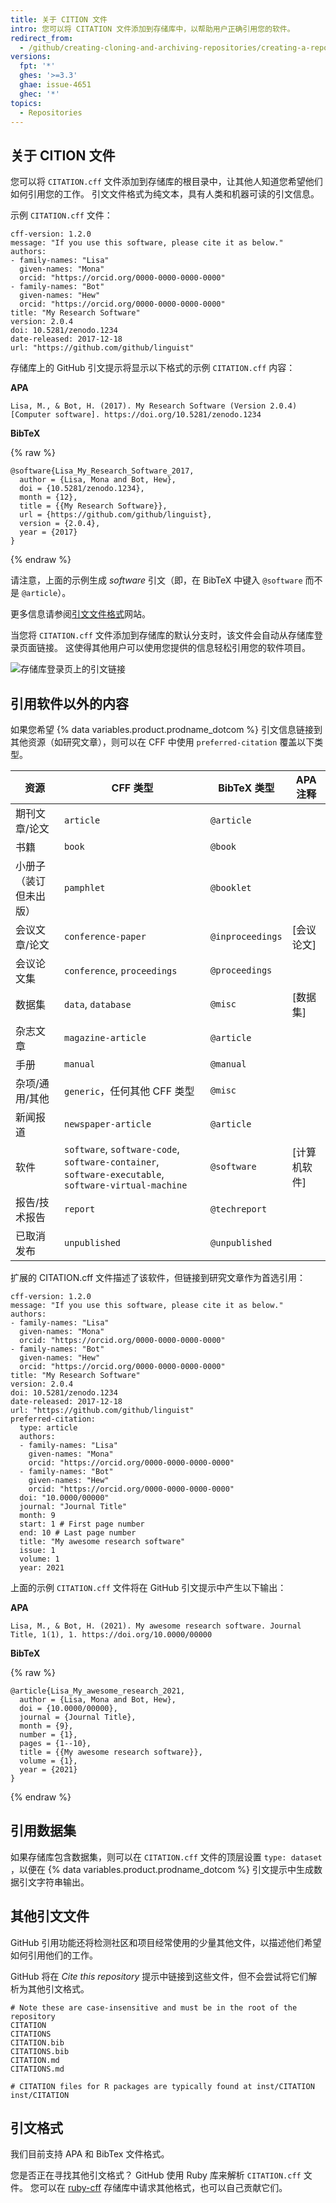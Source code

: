 ```yaml
---
title: 关于 CITION 文件
intro: 您可以将 CITATION 文件添加到存储库中，以帮助用户正确引用您的软件。
redirect_from:
  - /github/creating-cloning-and-archiving-repositories/creating-a-repository-on-github/about-citation-files
versions:
  fpt: '*'
  ghes: '>=3.3'
  ghae: issue-4651
  ghec: '*'
topics:
  - Repositories
---
```


## 关于 CITION 文件

您可以将 `CITATION.cff` 文件添加到存储库的根目录中，让其他人知道您希望他们如何引用您的工作。 引文文件格式为纯文本，具有人类和机器可读的引文信息。

示例 `CITATION.cff` 文件：

```
cff-version: 1.2.0
message: "If you use this software, please cite it as below."
authors:
- family-names: "Lisa"
  given-names: "Mona"
  orcid: "https://orcid.org/0000-0000-0000-0000"
- family-names: "Bot"
  given-names: "Hew"
  orcid: "https://orcid.org/0000-0000-0000-0000"
title: "My Research Software"
version: 2.0.4
doi: 10.5281/zenodo.1234
date-released: 2017-12-18
url: "https://github.com/github/linguist"
```

存储库上的 GitHub 引文提示将显示以下格式的示例 `CITATION.cff` 内容：

**APA**

```
Lisa, M., & Bot, H. (2017). My Research Software (Version 2.0.4) [Computer software]. https://doi.org/10.5281/zenodo.1234
```

**BibTeX**

{% raw %}
```
@software{Lisa_My_Research_Software_2017,
  author = {Lisa, Mona and Bot, Hew},
  doi = {10.5281/zenodo.1234},
  month = {12},
  title = {{My Research Software}},
  url = {https://github.com/github/linguist},
  version = {2.0.4},
  year = {2017}
}
```
{% endraw %}

请注意，上面的示例生成 _software_ 引文（即，在 BibTeX 中键入 `@software` 而不是 `@article`）。

更多信息请参阅[引文文件格式](https://citation-file-format.github.io/)网站。

当您将 `CITATION.cff` 文件添加到存储库的默认分支时，该文件会自动从存储库登录页面链接。 这使得其他用户可以使用您提供的信息轻松引用您的软件项目。

![存储库登录页上的引文链接](/assets/images/help/repository/citation-link.png)

## 引用软件以外的内容

如果您希望 {% data variables.product.prodname_dotcom %} 引文信息链接到其他资源（如研究文章），则可以在 CFF 中使用 `preferred-citation` 覆盖以下类型。

| 资源          | CFF 类型                                                                                               | BibTeX 类型        | APA 注释  |
| ----------- | ---------------------------------------------------------------------------------------------------- | ---------------- | ------- |
| 期刊文章/论文     | `article`                                                                                            | `@article`       |         |
| 书籍          | `book`                                                                                               | `@book`          |         |
| 小册子（装订但未出版） | `pamphlet`                                                                                           | `@booklet`       |         |
| 会议文章/论文     | `conference-paper`                                                                                   | `@inproceedings` | [会议论文]  |
| 会议论文集       | `conference`, `proceedings`                                                                          | `@proceedings`   |         |
| 数据集         | `data`, `database`                                                                                   | `@misc`          | [数据集]   |
| 杂志文章        | `magazine-article`                                                                                   | `@article`       |         |
| 手册          | `manual`                                                                                             | `@manual`        |         |
| 杂项/通用/其他    | `generic`，任何其他 CFF 类型                                                                                | `@misc`          |         |
| 新闻报道        | `newspaper-article`                                                                                  | `@article`       |         |
| 软件          | `software`, `software-code`, `software-container`, `software-executable`, `software-virtual-machine` | `@software`      | [计算机软件] |
| 报告/技术报告     | `report`                                                                                             | `@techreport`    |         |
| 已取消发布       | `unpublished`                                                                                        | `@unpublished`   |         |

扩展的 CITATION.cff 文件描述了该软件，但链接到研究文章作为首选引用：

```
cff-version: 1.2.0
message: "If you use this software, please cite it as below."
authors:
- family-names: "Lisa"
  given-names: "Mona"
  orcid: "https://orcid.org/0000-0000-0000-0000"
- family-names: "Bot"
  given-names: "Hew"
  orcid: "https://orcid.org/0000-0000-0000-0000"
title: "My Research Software"
version: 2.0.4
doi: 10.5281/zenodo.1234
date-released: 2017-12-18
url: "https://github.com/github/linguist"
preferred-citation:
  type: article
  authors:
  - family-names: "Lisa"
    given-names: "Mona"
    orcid: "https://orcid.org/0000-0000-0000-0000"
  - family-names: "Bot"
    given-names: "Hew"
    orcid: "https://orcid.org/0000-0000-0000-0000"
  doi: "10.0000/00000"
  journal: "Journal Title"
  month: 9
  start: 1 # First page number
  end: 10 # Last page number
  title: "My awesome research software"
  issue: 1
  volume: 1
  year: 2021
```

上面的示例 `CITATION.cff` 文件将在 GitHub 引文提示中产生以下输出：

**APA**

```
Lisa, M., & Bot, H. (2021). My awesome research software. Journal Title, 1(1), 1. https://doi.org/10.0000/00000
```

**BibTeX**

{% raw %}
```
@article{Lisa_My_awesome_research_2021,
  author = {Lisa, Mona and Bot, Hew},
  doi = {10.0000/00000},
  journal = {Journal Title},
  month = {9},
  number = {1},
  pages = {1--10},
  title = {{My awesome research software}},
  volume = {1},
  year = {2021}
}
```
{% endraw %}

## 引用数据集

如果存储库包含数据集，则可以在 `CITATION.cff` 文件的顶层设置 `type: dataset` ，以便在 {% data variables.product.prodname_dotcom %} 引文提示中生成数据引文字符串输出。

## 其他引文文件

GitHub 引用功能还将检测社区和项目经常使用的少量其他文件，以描述他们希望如何引用他们的工作。

GitHub 将在 _Cite this repository_ 提示中链接到这些文件，但不会尝试将它们解析为其他引文格式。

```
# Note these are case-insensitive and must be in the root of the repository
CITATION
CITATIONS
CITATION.bib
CITATIONS.bib
CITATION.md
CITATIONS.md

# CITATION files for R packages are typically found at inst/CITATION
inst/CITATION
```

## 引文格式

我们目前支持 APA 和 BibTex 文件格式。

您是否正在寻找其他引文格式？ GitHub 使用 Ruby 库来解析 `CITATION.cff` 文件。 您可以在 [ruby-cff](https://github.com/citation-file-format/ruby-cff) 存储库中请求其他格式，也可以自己贡献它们。
